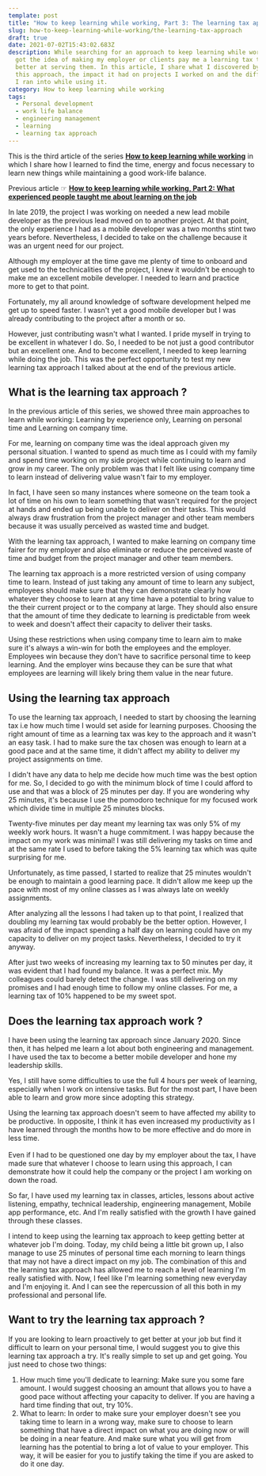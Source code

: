 ```yaml
---
template: post
title: "How to keep learning while working, Part 3: The learning tax approach"
slug: how-to-keep-learning-while-working/the-learning-tax-approach
draft: true
date: 2021-07-02T15:43:02.683Z
description: While searching for an approach to keep learning while working, I
  got the idea of making my employer or clients pay me a learning tax to get
  better at serving them. In this article, I share what I discovered by adopting
  this approach, the impact it had on projects I worked on and the difficulties
  I ran into while using it.
category: How to keep learning while working
tags:
  - Personal development
  - work life balance
  - engineering management
  - learning
  - learning tax approach
---
```

This is the third article of the series **[How to keep learning while working](/category/how-to-keep-learning-while-working/)** in which I share how I learned to find the time, energy and focus necessary to learn new things while maintaining a good work-life balance.

Previous article ☞ **[How to keep learning while working, Part 2: What experienced people taught me about learning on the job](/how-to-keep-learning-while-working/what-experienced-people-taught-me-about-learning-on-the-job)**

In late 2019, the project I was working on needed a new lead mobile developer as the previous lead moved on to another project. At that point, the only experience I had as a mobile developer was a two months stint two years before. Nevertheless, I decided to take on the challenge because it was an urgent need for our project. 

Although my employer at the time gave me plenty of time to onboard and get used to the technicalities of the project, I knew it wouldn't be enough to make me an excellent mobile developer. I needed to learn and practice more to get to that point.

Fortunately, my all around knowledge of software development helped me get up to speed faster. I wasn't yet a good mobile developer but I was already contributing to the project after a month or so.

However, just contributing wasn't what I wanted. I pride myself in trying to be excellent in whatever I do. So, I needed to be not just a good contributor but an excellent one. And to become excellent, I needed to keep learning while doing the job. This was the perfect opportunity to test my new learning tax approach I talked about at the end of the previous article.

## What is the learning tax approach ?

In the previous article of this series, we showed three main approaches to learn while working: Learning by experience only, Learning on personal time and Learning on company time.

For me, learning on company time was the ideal approach given my personal situation. I wanted to spend as much time as I could with my family and spend time working on my side project while continuing to learn and grow in my career. The only problem was that I felt like using company time to learn instead of delivering value wasn't fair to my employer. 

In fact,  I have seen so many instances where someone on the team took a lot of time on his own to learn something that wasn't required for the project at hands and ended up being unable to deliver on their tasks. This would always draw frustration from the project manager and other team members because it was usually perceived as wasted time and budget.

With the learning tax approach, I wanted to make learning on company time fairer for my employer and also eliminate or reduce the perceived waste of time and budget from the project manager and other team members.

The learning tax approach is a more restricted version of using company time to learn. Instead of just taking any amount of time to learn any subject, employees should make sure that they can demonstrate clearly how whatever they choose to learn at any time have a potential to bring value to the their current project or to the company at large. They should also ensure that the amount of time they dedicate to learning is predictable from week to week and doesn't affect their capacity to deliver their tasks.

Using these restrictions when using company time to learn aim to make sure it's always a win-win for both the employees and the employer. Employees win because they don't have to sacrifice personal time to keep learning. And the employer wins because they can be sure that what employees are learning will likely bring them value in the near future.

## Using the learning tax approach

To use the learning tax approach, I needed to start by choosing the learning tax i.e how much time I would set aside for learning purposes. Choosing the right amount of time as a learning tax was key to the approach and it wasn't an easy task. I had to make sure the tax chosen was enough to learn at a good pace and at the same time, it didn't affect my ability to deliver my project assignments on time. 

I didn't have any data to help me decide how much time was the best option for me. So, I decided to go with the minimum block of time I could afford to use and that was a block of 25 minutes per day. If you are wondering why 25 minutes, it's because I use the pomodoro technique for my focused work which divide time in multiple 25 minutes blocks.

Twenty-five minutes per day meant my learning tax was only 5% of my weekly work hours. It wasn't a huge commitment. I was happy because the impact on my work was minimal! I was still delivering my tasks on time and at the same rate I used to before taking the 5% learning tax which was quite surprising for me.

Unfortunately, as time passed, I started to realize that 25 minutes wouldn't be enough to maintain a good learning pace. It didn't allow me keep up the pace with most of my online classes as I was always late on weekly assignments.

After analyzing all the lessons I had taken up to that point, I realized that doubling my learning tax would probably be the better option. However, I was afraid of the impact spending a half day on learning could have on my capacity to deliver on my project tasks. Nevertheless, I decided to try it anyway.

After just two weeks of increasing my learning tax to 50 minutes per day, it was evident that I had found my balance. It was a perfect mix. My colleagues could barely detect the change. I was still delivering on my promises and I had enough time to follow my online classes. For me, a learning tax of 10% happened to be my sweet spot.

## Does the learning tax approach work ?

I have been using the learning tax approach since January 2020. Since then, it has helped me learn a lot about both engineering and management. I have used the tax to become a better mobile developer and hone my leadership skills.

Yes, I still have some difficulties to use the full 4 hours per week of learning, especially when I work on intensive tasks. But for the most part, I have been able to learn and grow more since adopting this strategy.

Using the learning tax approach doesn't seem to have affected my ability to be productive. In opposite, I think it has even increased my productivity as I have learned through the months how to be more effective and do more in less time.\
\
Even if I had to be questioned one day by my employer about the tax, I have made sure that whatever I choose to learn using this approach, I can demonstrate how it could help the company or the project I am working on down the road.

So far, I have used my learning tax in classes, articles, lessons about active listening, empathy, technical leadership, engineering management, Mobile app performance, etc. And I'm really satisfied with the growth I have gained through these classes.

I intend to keep using the learning tax approach to keep getting better at whatever job I'm doing. Today, my child being a little bit grown up, I also manage to use 25 minutes of personal time each morning to learn things that may not have a direct impact on my job. The combination of this and the learning tax approach has allowed me to reach a level of learning I'm really satisfied with. Now, I feel like I'm learning something new everyday and I'm enjoying it. And I can see the repercussion of all this both in my professional and personal life.

## Want to try the learning tax approach ?

If you are looking to learn proactively to get better at your job but find it difficult to learn on your personal time, I would suggest you to give this learning tax approach a try. It's really simple to set up and get going. You just need to chose two things:

1. How much time you'll dedicate to learning: Make sure you some fare amount. I would suggest choosing an amount that allows you to have a good pace without affecting your capacity to deliver. If you are having a hard time finding that out, try 10%.
2. What to learn: In order to make sure your employer doesn't see you taking time to learn in a wrong way, make sure to choose to learn something that have a direct impact on what you are doing now or will be doing in a near feature. And make sure what you will get from learning has the potential to bring a lot of value to your employer. This way, it will be easier for you to justify taking the time if you are asked to do it one day.